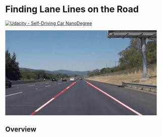 # **Finding Lane Lines on the Road** 
[![Udacity - Self-Driving Car NanoDegree](https://s3.amazonaws.com/udacity-sdc/github/shield-carnd.svg)](http://www.udacity.com/drive)

![](https://github.com/sriram-bhargav/CarND-LaneLines-P1/blob/master/lane_detection.gif)

Overview
---

